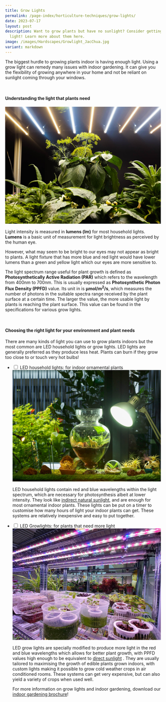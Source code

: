 ```yaml
---
title: Grow Lights
permalink: /page-index/horticulture-techniques/grow-lights/
date: 2023-07-17
layout: post
description: Want to grow plants but have no sunlight? Consider getting a grow
  light! Learn more about them here.
image: /images/Hardscapes/Growlight_JacChua.jpg
variant: markdown
---
```

<section>
	<p>The biggest hurdle to growing plants indoor is having enough light. Using a grow light can remedy many issues with indoor gardening. It can give you the flexibility of growing anywhere in your home and not be reliant on sunlight coming through your windows. </p>
	<br>
</section>

<section>
	<h4>Understanding the light that plants need</h4>
	<img title="An indoor light growing setup to grow cold-weather crops. Photo by Jacqueline Chua." src="/images/Hardscapes/Growlight_JacChua.jpg">
	<p>Light intensity is measured in <b>lumens (lm)</b> for most household lights. <b>Lumens</b> is a basic unit of measurement for light brightness as perceived by the human eye.</p>
	<p>However, what may seem to be bright to our eyes may not appear as bright to plants. A light fixture that has more blue and red light would have lower lumens than a green and yellow light which our eyes are more sensitive to.</p>  
	<p>The light spectrum range useful for plant growth is defined as <strong>Photosynthetically Active Radiation (PAR)</strong> which refers to the wavelength from 400nm to 700nm. This is usually expressed as <strong>Photosynthetic Photon Flux Density (PPFD)</strong> value. Its unit in is <strong>µmol/m<sup>2</sup>/s</strong>, which measures the number of photons in the suitable spectra range received by the plant surface at a certain time. The larger the value, the more usable light by plants is reaching the plant surface. This value can be found in the specifications for various grow lights.</p>
	<br>
</section>

<section>
	<h4>Choosing the right light for your environment and plant needs</h4>
	<p>There are many kinds of light you can use to grow plants indoors but the most common are LED household lights or grow lights. LED lights are generally preferred as they produce less heat. Plants can burn if they grow too close to or touch very hot bulbs! </p>
	<ul class="jekyllcodex_accordion">
		<li><input type="checkbox" id="accordion1">
		<label for="accordion1">LED household lights: for indoor ornamental plants</label><div>
			<img title="An LED household light provides the equivalent of indirect natural sunlight, and is enough for most indoor ornamental plants. Photo by Jacqueline Chua." src="/images/Hardscapes/Growlight_JacChua%20(1).jpg">
			<p>LED household lights contain red and blue wavelengths within the light spectrum, which are necessary for photosynthesis albeit at lower intensity. They look like <a href="/page-index/horticulture-techniques/gauging-light/">indirect natural sunlight</a>, and are enough for most ornamental indoor plants. These lights can be put on a timer to customise how many hours of light your indoor plants can get. These systems are relatively inexpensive and easy to put together.</p>
		</div></li>
		<li><input type="checkbox" id="accordion2">
		<label for="accordion2">LED Growlights: for plants that need more light</label><div>
			<img title="Red, blue and white LED growlights to grow a variety of plants indoors. Photo by Jacqueline Chua." src="/images/Hardscapes/Growlight_JacChua%20(2).jpg">
			<p>LED grow lights are specially modified to produce more light in the red and blue wavelengths which allows for better plant growth, with PPFD values high enough to be equivalent to <a href="/page-index/horticulture-techniques/gauging-light/">direct sunlight</a> . They are usually tailored to maximising the growth of edible plants grown indoors, with custom lights making it possible to grow cold weather crops in air conditioned rooms. These systems can get very expensive, but can also yield a variety of crops when used well.</p>
			<p>For more information on grow lights and indoor gardening, download our <a download="" href="/files/introduction_to_indoor_gardening.pdf">indoor gardening brochure</a>!</p>
		</div></li>
	</ul>
</section>